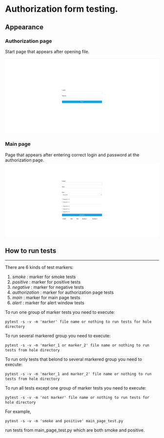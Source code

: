 
# Authorization form testing.

## Appearance

### Authorization page 
Start page that appears after opening file.

![Authorization page](images/authorization_page.png) 

### Main page 
Page that appears after entering correct login and password at the authorization page.
![Main page](images/main_page.png) 
## How to run tests
----

There are 6 kinds of test markers: 

1. _smoke_ : marker for smoke tests
2. _positive_ : marker for positive tests
3. _negative_ : marker for negative tests
4. _authorization_ : marker for authorization page tests
5. _main_ : marker for main page tests
6. _alert_ : marker for alert window tests

To run one group of marker tests you need to execute:
```
pytest -s -v -m 'marker' file name or nothing to run tests for hole directory
```
To run several markered group you need to execute:
```
pytest -s -v -m 'marker_1 or marker_2' file name or nothing to run tests from hole directory
```

To run only tests that belond to several markered group you need to execute:

```
pytest -s -v -m 'marker_1 and marker_2' file name or nothing to run tests from hole directory
```

To run all tests except one group of marker tests you need to execute:

```
pytest -s -v -m 'not marker' file name or nothing to run tests for hole directory
```

For example,
```
pytest -s -v -m 'smoke and positive' main_page_test.py
```
run tests from main_page_test.py which are both smoke and positive.

